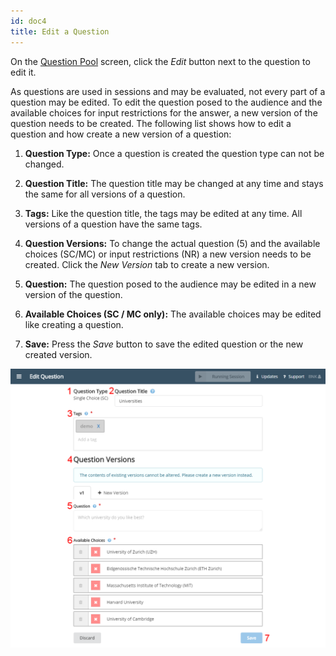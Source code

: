 ```yaml
---
id: doc4
title: Edit a Question
---
```


On the [Question Pool](doc5.md) screen, click the _Edit_ button next to the question to edit it.

As questions are used in sessions and may be evaluated, not every part of a question may be edited. To edit the question posed to the audience and the available choices for input restrictions for the answer, a new version of the question needs to be created. The following list shows how to edit a question and how create a new version of a question:

1. **Question Type:** Once a question is created the question type can not be changed.

2. **Question Title:** The question title may be changed at any time and stays the same for all versions of a question.

3. **Tags:** Like the question title, the tags may be edited at any time. All versions of a question have the same tags.

4. **Question Versions:** To change the actual question (5) and the available choices (SC/MC) or input restrictions (NR) a new version needs to be created. Click the _New Version_ tab to create a new version.

5. **Question:** The question posed to the audience may be edited in a new version of the question.

6. **Available Choices (SC / MC only):** The available choices may be edited like creating a question.

7. **Save:** Press the _Save_ button to save the edited question or the new created version.

![Question Pool](assets/edit_question.png)
